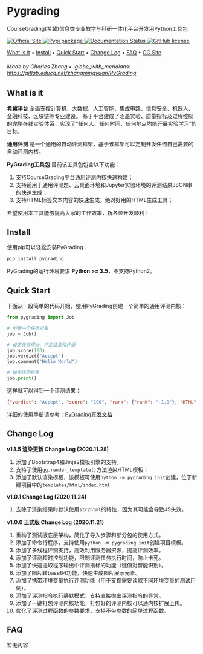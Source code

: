 <h1>
    Pygrading
</h1>


CourseGrading(希冀)信息类专业教学与科研一体化平台开发用Python工具包

<p>
	<a href="http://www.educg.net/">
		<img src="https://img.shields.io/badge/site-CG-red" alt="Official Site">
	</a>
	<a href="https://pypi.org/project/pygrading/">
		<img src="https://img.shields.io/badge/pypi-v1.1.5-orange" alt="Pypi package">
	</a>
	<a href='https://pygrading.readthedocs.io/en/latest/?badge=latest'>
		<img src='https://readthedocs.org/projects/pygrading/badge/?version=latest' alt='Documentation Status' />
	</a>
	<a href="https://github.com/PhenomingZ/PyGrading/blob/master/LICENSE">
		<img src="https://img.shields.io/github/license/PhenomingZ/PyGrading" alt="GitHub license">
	</a>
</p>

<p>
	<a href="#what-is-it">What is it</a> •
	<a href="#install">Install</a> •
	<a href="#quick-start">Quick Start</a> •
	<a href="#change-log">Change Log</a> •
	<a href="#faq">FAQ</a> •
	<a href="http://www.educg.net/" target="_blank">CG Site</a>
</p>

<h6>Made by Charles Zhang • :globe_with_meridians: <a href="https://gitlab.educg.net/zhangmingyuan/PyGrading">https://gitlab.educg.net/zhangmingyuan/PyGrading</a></h6>

## What is it

**希冀平台** 全面支撑计算机、大数据、人工智能、集成电路、信息安全、机器人、金融科技、区块链等专业建设。 基于平台建成了涵盖实验、质量指标及过程控制的完整在线实验体系，实现了“任何人、任何时间、任何地点均能开展实验学习”的目标。

**通用评测** 是一个通用的自动评测框架，基于该框架可以定制开发任何自己需要的自动评测内核。

**PyGrading工具包** 目前该工具包包含以下功能：
1. 支持CourseGrading平台通用评测内核快速构建；
2. 支持适用于通用评测题、云桌面环境和Jupyter实验环境的评测结果JSON串的快速生成；
2. 支持HTML标签文本内容的快速生成，绝对好用的HTML生成工具；

希望使用本工具能够提高大家的工作效率，祝各位开发顺利！

## Install

使用pip可以轻松安装PyGrading：

```bash
pip install pygrading
```

PyGrading的运行环境要求 **Python >= 3.5**，不支持Python2。

## Quick Start

下面从一段简单的代码开始，使用PyGrading创建一个简单的通用评测内核：

```python
from pygrading import Job

# 创建一个任务对象
job = Job()

# 设定任务得分、评定结果和评语
job.score(100)
job.verdict("Accept") 
job.comment("Hello World")

# 输出评测结果
job.print()
```

这样就可以得到一个评测结果：
```json
{"verdict": "Accept", "score": "100", "rank": {"rank": "-1.0"}, "HTML": "enable", "comment": "Hello World"}
```

详细的使用手册请参考：[PyGrading开发文档](https://pygrading.readthedocs.io/en/latest/?badge=latest)

## Change Log

**v1.1.5 渲染更新 Change Log (2020.11.28)**  
1. 添加了Bootstrap4和Jinja2模板引擎的支持。
2. 支持了使用`gg.render_template()`方法渲染HTML模板！
3. 添加了默认渲染模板，该模板可使用`python -m pygrading init`创建，位于新建项目中的`templates/html/index.html`

**v1.0.1 Change Log (2020.11.24)**  
1. 去除了渲染结果时默认使用`str2html`的特性，因为其可能会导致JS失效。

**v1.0.0 正式版 Change Log (2020.11.21)**  
1. 重构了测试版底层架构，简化了导入步骤和部分包的使用方式。
2. 添加了命令行程序，支持使用`python -m pygrading init`创建项目模板。
3. 添加了多线程评测支持，高效利用服务器资源，提高评测效率。
4. 添加了评测超时控制功能，限制评测任务执行时间，防止卡死。
5. 添加了快速提取程序输出中评测指标的功能（键值对智能识别）。
6. 添加了图片转base64功能，快速生成图片展示元素。
7. 添加了携带环境变量执行评测功能（用于支撑需要读取不同环境变量的测试用例）。
8. 添加了评测指令执行静默模式，支持直接抛出评测指令的异常。
9. 添加了一键打包评测内核功能，打包好的评测内核可以通内核扩展上传。
10.  优化了评测过程函数的参数要求，支持不带参数的简单过程函数。

## FAQ

暂无内容
